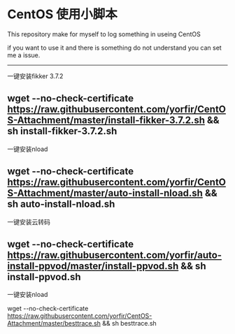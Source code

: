# CentOS 使用小脚本

This repository make for myself to log something in useing CentOS

if you want to use it and there is something do not understand you can set me a issue.

-----------------------------------------------
一键安装fikker 3.7.2

wget --no-check-certificate https://raw.githubusercontent.com/yorfir/CentOS-Attachment/master/install-fikker-3.7.2.sh && sh install-fikker-3.7.2.sh
----------------------------------------------------
一键安装nload

wget --no-check-certificate https://raw.githubusercontent.com/yorfir/CentOS-Attachment/master/auto-install-nload.sh && sh auto-install-nload.sh
----------------------------------------------------
一键安装云转码

wget --no-check-certificate https://raw.githubusercontent.com/yorfir/auto-install-ppvod/master/install-ppvod.sh && sh install-ppvod.sh
----------------------------------------------------
一键安装nload

wget --no-check-certificate https://raw.githubusercontent.com/yorfir/CentOS-Attachment/master/besttrace.sh && sh besttrace.sh
